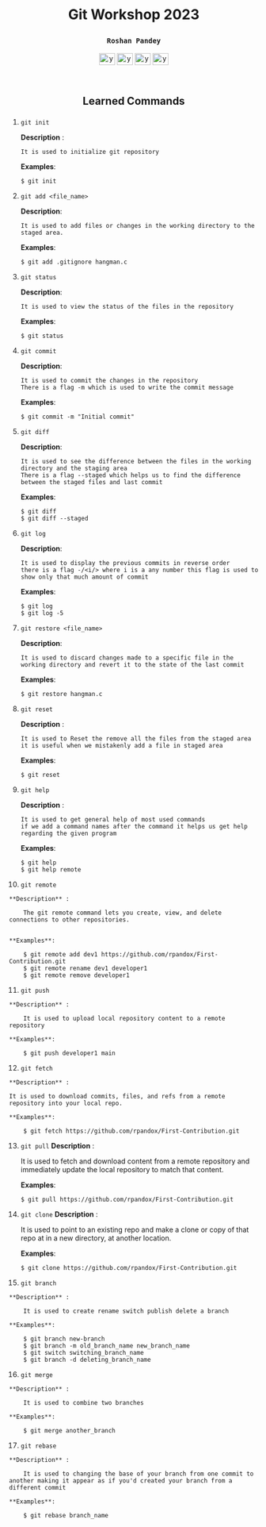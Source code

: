# <p align='center'>Git Workshop 2023 <p>

### <p align='center'>`Roshan Pandey`</p>

<p align="center">
    <a href="https://www.facebook.com/R.Pandey198/" target="blank"
    ><img
        align="center"
        src="https://raw.githubusercontent.com/rahuldkjain/github-profile-readme-generator/master/src/images/icons/Social/facebook.svg"
        alt="your_name"
        height="24"
        width="32"
    /></a>
    <a href="https://www.linkedin.com/in/rpandox/" target="blank"
    ><img
        align="center"
        src="https://raw.githubusercontent.com/rahuldkjain/github-profile-readme-generator/master/src/images/icons/Social/linked-in-alt.svg"
        alt="your_name"
        height="24"
        width="32"
    /></a>
    <a href="https://github.com/rpandox" target="blank"
    ><img
        align="center"
        src="https://raw.githubusercontent.com/rahuldkjain/github-profile-readme-generator/master/src/images/icons/Social/github.svg"
        alt="your_name"
        height="24"
        width="32"
    /></a>
       <a href="https://www.instagram.com/roshan_pandey097/" target="blank"
    ><img
        align="center"
        src="https://raw.githubusercontent.com/rahuldkjain/github-profile-readme-generator/master/src/images/icons/Social/instagram.svg"
        alt="your_name"
        height="24"
        width="32"
    /></a>

</p>

<br>

## <p align='center'>Learned Commands</p>

1.  `git init`

    **Description** :

        It is used to initialize git repository

    **Examples**:

        $ git init

2.  `git add <file_name>`

    **Description**:

        It is used to add files or changes in the working directory to the staged area.

    **Examples**:

        $ git add .gitignore hangman.c

3.  `git status`

    **Description**:

        It is used to view the status of the files in the repository

    **Examples**:

        $ git status

4.  `git commit `

    **Description**:

        It is used to commit the changes in the repository
        There is a flag -m which is used to write the commit message

    **Examples**:

        $ git commit -m "Initial commit"

5.  `git diff`

    **Description**:

        It is used to see the difference between the files in the working directory and the staging area
        There is a flag --staged which helps us to find the difference between the staged files and last commit
    **Examples**:

        $ git diff
        $ git diff --staged

6.  `git log`

    **Description**:

        It is used to display the previous commits in reverse order
        there is a flag -/<i/> where i is a any number this flag is used to show only that much amount of commit 

    **Examples**:

        $ git log
        $ git log -5

7.  `git restore <file_name>`

    **Description**:

        It is used to discard changes made to a specific file in the working directory and revert it to the state of the last commit

    **Examples**:

        $ git restore hangman.c

8.  `git reset`

    **Description** :

        It is used to Reset the remove all the files from the staged area
        it is useful when we mistakenly add a file in staged area 

    **Examples**:

        $ git reset

9.  `git help`

    **Description** :

        It is used to get general help of most used commands
        if we add a command names after the command it helps us get help regarding the given program

    **Examples**:

        $ git help
        $ git help remote

10.  `git remote`

    **Description** :

        The git remote command lets you create, view, and delete connections to other repositories.


    **Examples**:

        $ git remote add dev1 https://github.com/rpandox/First-Contribution.git
        $ git remote rename dev1 developer1
        $ git remote remove developer1

11.  `git push`

    **Description** :

        It is used to upload local repository content to a remote repository

    **Examples**:

        $ git push developer1 main

12.  `git fetch`

    **Description** :

    It is used to download commits, files, and refs from a remote repository into your local repo. 

    **Examples**:

        $ git fetch https://github.com/rpandox/First-Contribution.git

13. `git pull`
    **Description** :

    It is used to fetch and download content from a remote repository and immediately update the local repository to match that content.

    **Examples**:

        $ git pull https://github.com/rpandox/First-Contribution.git

14. `git clone`
    **Description** :

    It is used to point to an existing repo and make a clone or copy of that repo at in a new directory, at another location.

    **Examples**:

        $ git clone https://github.com/rpandox/First-Contribution.git

15.  `git branch`

    **Description** :

        It is used to create rename switch publish delete a branch

    **Examples**:

        $ git branch new-branch
        $ git branch -m old_branch_name new_branch_name
        $ git switch switching_branch_name
        $ git branch -d deleting_branch_name

16.  `git merge `

    **Description** :

        It is used to combine two branches

    **Examples**:

        $ git merge another_branch

17.  `git rebase`

    **Description** :

        It is used to changing the base of your branch from one commit to another making it appear as if you'd created your branch from a different commit

    **Examples**:

        $ git rebase branch_name














